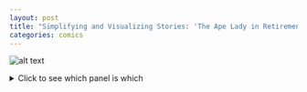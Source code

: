 ```yaml
---
layout: post
title: "Simplifying and Visualizing Stories: 'The Ape Lady in Retirement'"
categories: comics
---
```


![alt text](https://raw.githubusercontent.com/jirrian/jirrian.github.io/master/images/comics/Week2_pictureswords.jpg)

<details>
  <summary>Click to see which panel is which</summary>
  <ol>
  	<li>word specific</li>
  	<li>duo specific</li>
  	<li>image specific</li>
  	<li>montage</li>
  	<li>parallel</li>
  	<li>additive</li>
 	<li>interdependent</li>
 </ol>
</details>


